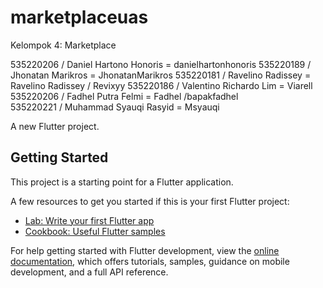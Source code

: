 # marketplaceuas

Kelompok 4: Marketplace

535220206 / Daniel Hartono Honoris = danielhartonhonoris
535220189 / Jhonatan Marikros = JhonatanMarikros
535220181 / Ravelino Radissey = Ravelino Radissey / Revixyy
535220186 / Valentino Richardo Lim = Viarell
535220206 / Fadhel Putra Felmi = Fadhel /bapakfadhel    
535220221 / Muhammad Syauqi Rasyid = Msyauqi


A new Flutter project.

## Getting Started

This project is a starting point for a Flutter application.

A few resources to get you started if this is your first Flutter project:

- [Lab: Write your first Flutter app](https://docs.flutter.dev/get-started/codelab)
- [Cookbook: Useful Flutter samples](https://docs.flutter.dev/cookbook)

For help getting started with Flutter development, view the
[online documentation](https://docs.flutter.dev/), which offers tutorials,
samples, guidance on mobile development, and a full API reference.
